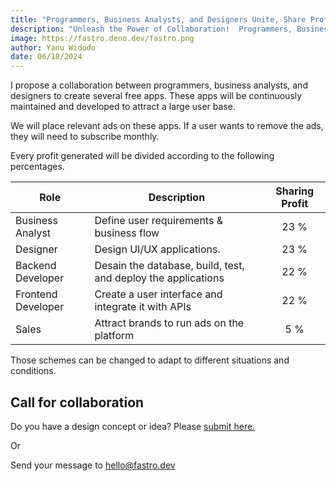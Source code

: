 ```yaml
---
title: "Programmers, Business Analysts, and Designers Unite, Share Profitable Wins!"
description: "Unleash the Power of Collaboration!  Programmers, Business Analysts, and Designers: Discover how to maximize profits and fuel team success with a winning profit-sharing strategy for your app."
image: https://fastro.deno.dev/fastro.png
author: Yanu Widodo
date: 06/18/2024
---
```


I propose a collaboration between programmers, business analysts, and designers
to create several free apps. These apps will be continuously maintained and
developed to attract a large user base.

We will place relevant ads on these apps. If a user wants to remove the ads,
they will need to subscribe monthly.

Every profit generated will be divided according to the following percentages.

| Role               | Description                                                   | Sharing Profit |
| ------------------ | ------------------------------------------------------------- | :------------: |
| Business Analyst   | Define user requirements & business flow                      |      23 %      |
| Designer           | Design UI/UX applications.                                    |      23 %      |
| Backend Developer  | Desain the database, build, test, and deploy the applications |      22 %      |
| Frontend Developer | Create a user interface and integrate it with APIs            |      22 %      |
| Sales              | Attract brands to run ads on the platform                     |      5 %       |

Those schemes can be changed to adapt to different situations and conditions.

## Call for collaboration

Do you have a design concept or idea? Please
[submit here.](https://github.com/fastrodev/feedback/issues/new)

Or

Send your message to [hello@fastro.dev](mailto:hello@fastro.dev)

